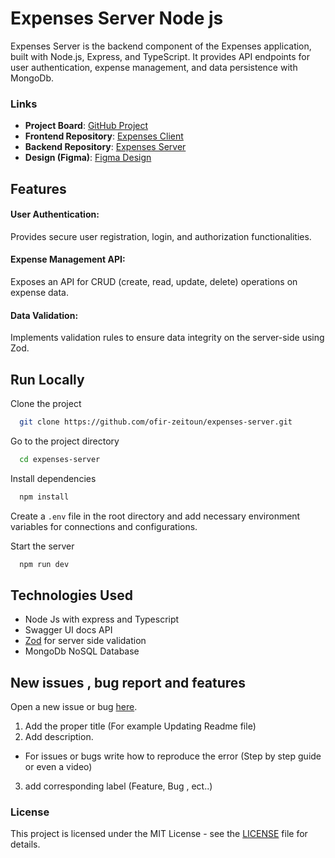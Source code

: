
# Expenses Server Node js

Expenses Server is the backend component of the Expenses application, built with Node.js, Express, and TypeScript. It provides  API endpoints for user authentication, expense management, and data persistence with MongoDb.
  ### Links
- **Project Board**: [GitHub Project](https://github.com/users/ofir-zeitoun/projects/2)
- **Frontend Repository**: [Expenses Client](https://github.com/ofir-zeitoun/expenses-client)
- **Backend Repository**: [Expenses Server](https://github.com/ofir-zeitoun/expenses-server)
- **Design (Figma)**: [Figma Design](https://www.figma.com/file/QaLtJUErrNqG1TWroa8xUa/Untitled?type=design&node-id=2-1353&mode=design&t=K6H7aqa675qbkX7G-0)

## Features

#### User Authentication: 
Provides secure user registration, login, and authorization functionalities.
#### Expense Management API: 
Exposes an API for CRUD (create, read, update, delete) operations on expense data.
#### Data Validation: 
Implements validation rules to ensure data integrity on the server-side using Zod.



## Run Locally

Clone the project

```bash
  git clone https://github.com/ofir-zeitoun/expenses-server.git
```

Go to the project directory

```bash
  cd expenses-server
```

Install dependencies

```bash
  npm install
```

  Create a `.env` file in the root directory and add necessary environment variables for connections and configurations.


Start the server

```bash
  npm run dev
```

## Technologies Used
- Node Js with express and Typescript
- Swagger UI docs API
- [Zod](https://zod.dev/) for server side validation
- MongoDb NoSQL Database 

## New issues , bug report and features
Open a new issue or bug [here](https://github.com/ofir-zeitoun/expenses-server/issues/new).

1. Add the proper title (For example Updating Readme file)
2. Add description.
- For issues or bugs write how to reproduce the error (Step by step guide or even a video)
3. add corresponding label (Feature, Bug , ect..)
 
### License
This project is licensed under the MIT License - see the [LICENSE](https://github.com/ofir-zeitoun/expenses-client/blob/main/LICENSE) file for details.
